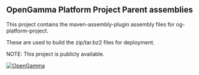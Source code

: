 OpenGamma Platform Project Parent assemblies
--------------------------------------------
This project contains the maven-assembly-plugin assembly files for og-platform-project.

These are used to build the zip/tar.bz2 files for deployment.

NOTE: This project is publicly available.

[![OpenGamma](http://developers.opengamma.com/res/display/default/chrome/masthead_logo.png "OpenGamma")](http://developers.opengamma.com)

